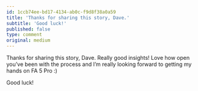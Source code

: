 ```yaml
---
id: 1ccb74ee-bd17-4134-ab0c-f9d8f38a0a59
title: 'Thanks for sharing this story, Dave.'
subtitle: 'Good luck!'
published: false
type: comment
original: medium
---
```




Thanks for sharing this story, Dave. Really good insights! Love how open you’ve been with the process and I’m really looking forward to getting my hands on FA 5 Pro :)

Good luck!

